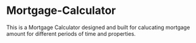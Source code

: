 # Mortgage-Calculator
This is a Mortgage Calculator designed and built for calucating mortgage amount for different periods of time and properties.
